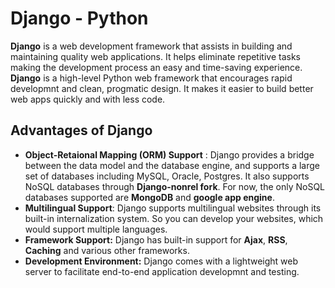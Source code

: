 # Django - Python
__Django__ is a web development framework that assists in building and maintaining quality web applications. It helps eliminate repetitive tasks making the development process an easy and time-saving experience. __Django__ is a high-level Python web framework that encourages rapid developmnt and clean, progmatic design. It makes it easier to build better web apps quickly and with less code.

## Advantages of Django
* __Object-Retaional Mapping (ORM) Support__ : Django provides a bridge between the data model and the database engine, and supports a large set of databases including MySQL, Oracle, Postgres. It also supports NoSQL databases through __Django-nonrel fork__. For now, the only NoSQL databases supported are __MongoDB__ and __google app engine__.
* __Multilingual Support__: Django supports multilingual websites through its built-in internalization system. So you can develop your websites, which would support multiple languages.
* __Framework Support:__ Django has built-in support for __Ajax__, __RSS__, __Caching__ and various other frameworks.
* __Development Environment:__ Django comes with a lightweight web server to facilitate end-to-end application developmnt and testing.